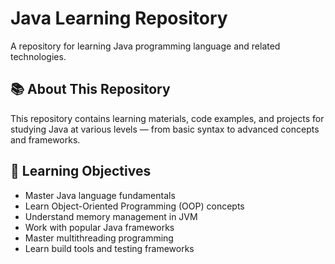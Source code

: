 # Java Learning Repository

A repository for learning Java programming language and related technologies.

## 📚 About This Repository

This repository contains learning materials, code examples, and projects for studying Java at various levels — from basic syntax to advanced concepts and frameworks.

## 🎯 Learning Objectives

- Master Java language fundamentals
- Learn Object-Oriented Programming (OOP) concepts
- Understand memory management in JVM
- Work with popular Java frameworks
- Master multithreading programming
- Learn build tools and testing frameworks
